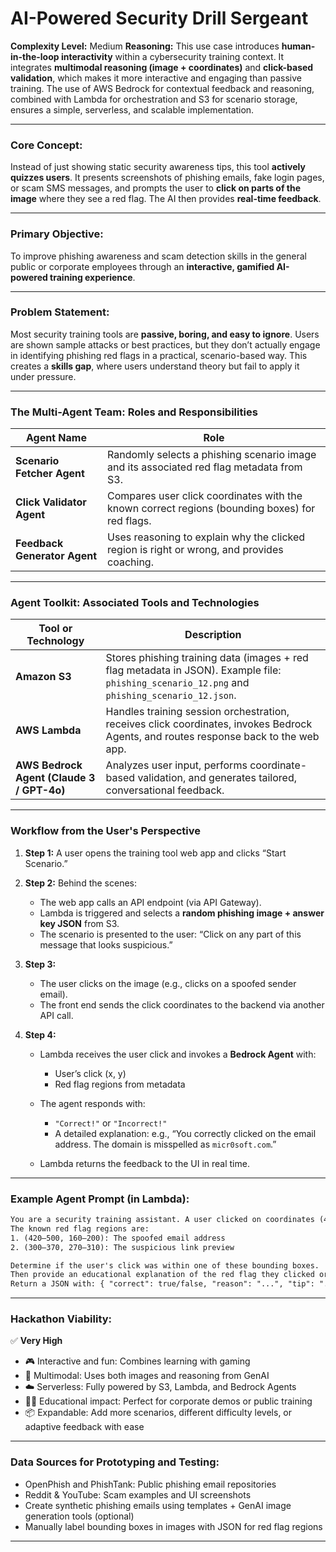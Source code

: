 

# **AI-Powered Security Drill Sergeant**

**Complexity Level:** Medium
**Reasoning:** This use case introduces **human-in-the-loop interactivity** within a cybersecurity training context. It integrates **multimodal reasoning (image + coordinates)** and **click-based validation**, which makes it more interactive and engaging than passive training. The use of AWS Bedrock for contextual feedback and reasoning, combined with Lambda for orchestration and S3 for scenario storage, ensures a simple, serverless, and scalable implementation.

---

### **Core Concept:**

Instead of just showing static security awareness tips, this tool **actively quizzes users**. It presents screenshots of phishing emails, fake login pages, or scam SMS messages, and prompts the user to **click on parts of the image** where they see a red flag. The AI then provides **real-time feedback**.

---

### **Primary Objective:**

To improve phishing awareness and scam detection skills in the general public or corporate employees through an **interactive, gamified AI-powered training experience**.

---

### **Problem Statement:**

Most security training tools are **passive, boring, and easy to ignore**. Users are shown sample attacks or best practices, but they don’t actually engage in identifying phishing red flags in a practical, scenario-based way.
This creates a **skills gap**, where users understand theory but fail to apply it under pressure.

---

### **The Multi-Agent Team: Roles and Responsibilities**

| Agent Name                   | Role                                                                                           |
| ---------------------------- | ---------------------------------------------------------------------------------------------- |
| **Scenario Fetcher Agent**   | Randomly selects a phishing scenario image and its associated red flag metadata from S3.       |
| **Click Validator Agent**    | Compares user click coordinates with the known correct regions (bounding boxes) for red flags. |
| **Feedback Generator Agent** | Uses reasoning to explain why the clicked region is right or wrong, and provides coaching.     |

---

### **Agent Toolkit: Associated Tools and Technologies**

| Tool or Technology                        | Description                                                                                                                                   |
| ----------------------------------------- | --------------------------------------------------------------------------------------------------------------------------------------------- |
| **Amazon S3**                             | Stores phishing training data (images + red flag metadata in JSON). Example file: `phishing_scenario_12.png` and `phishing_scenario_12.json`. |
| **AWS Lambda**                            | Handles training session orchestration, receives click coordinates, invokes Bedrock Agents, and routes response back to the web app.          |
| **AWS Bedrock Agent (Claude 3 / GPT-4o)** | Analyzes user input, performs coordinate-based validation, and generates tailored, conversational feedback.                                   |

---

### **Workflow from the User's Perspective**

1. **Step 1:** A user opens the training tool web app and clicks “Start Scenario.”

2. **Step 2:** Behind the scenes:

   * The web app calls an API endpoint (via API Gateway).
   * Lambda is triggered and selects a **random phishing image + answer key JSON** from S3.
   * The scenario is presented to the user: “Click on any part of this message that looks suspicious.”

3. **Step 3:**

   * The user clicks on the image (e.g., clicks on a spoofed sender email).
   * The front end sends the click coordinates to the backend via another API call.

4. **Step 4:**

   * Lambda receives the user click and invokes a **Bedrock Agent** with:

     * User’s click (x, y)
     * Red flag regions from metadata
   * The agent responds with:

     * `"Correct!"` or `"Incorrect!"`
     * A detailed explanation: e.g., “You correctly clicked on the email address. The domain is misspelled as `micr0soft.com`.”
   * Lambda returns the feedback to the UI in real time.

---

### **Example Agent Prompt (in Lambda):**

```txt
You are a security training assistant. A user clicked on coordinates (455, 188) in an image. 
The known red flag regions are:
1. (420–500, 160–200): The spoofed email address
2. (300–370, 270–310): The suspicious link preview

Determine if the user's click was within one of these bounding boxes. 
Then provide an educational explanation of the red flag they clicked or missed.
Return a JSON with: { "correct": true/false, "reason": "...", "tip": "..." }
```

---

### **Hackathon Viability:**

✅ **Very High**

* 🎮 Interactive and fun: Combines learning with gaming
* 🧠 Multimodal: Uses both images and reasoning from GenAI
* ☁️ Serverless: Fully powered by S3, Lambda, and Bedrock Agents
* 🧑‍🏫 Educational impact: Perfect for corporate demos or public training
* 📦 Expandable: Add more scenarios, different difficulty levels, or adaptive feedback with ease

---

### **Data Sources for Prototyping and Testing:**

* OpenPhish and PhishTank: Public phishing email repositories
* Reddit & YouTube: Scam examples and UI screenshots
* Create synthetic phishing emails using templates + GenAI image generation tools (optional)
* Manually label bounding boxes in images with JSON for red flag regions

---

